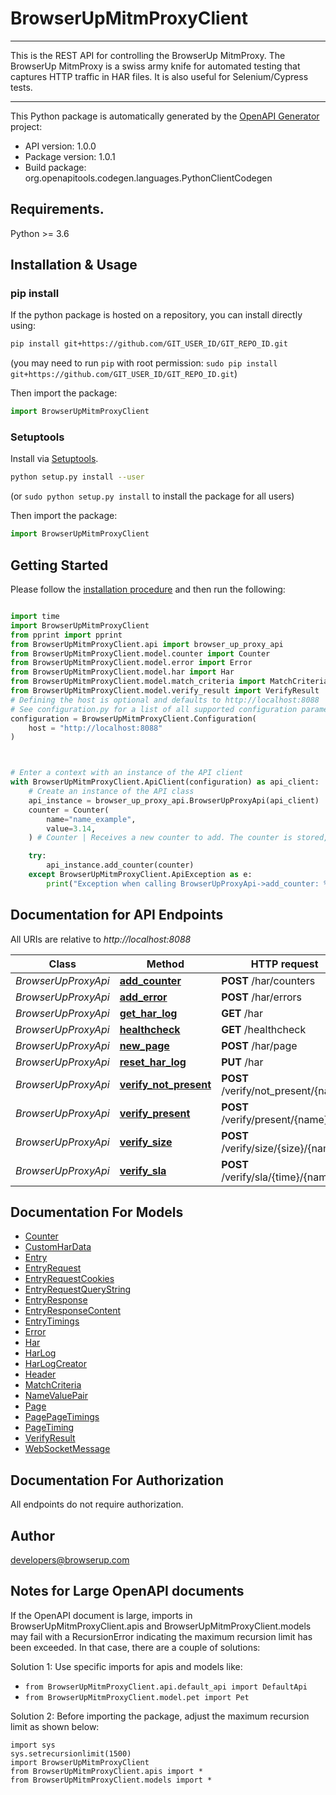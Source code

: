 # BrowserUpMitmProxyClient
___
This is the REST API for controlling the BrowserUp MitmProxy.
The BrowserUp MitmProxy is a swiss army knife for automated testing that
captures HTTP traffic in HAR files. It is also useful for Selenium/Cypress tests.
___


This Python package is automatically generated by the [OpenAPI Generator](https://openapi-generator.tech) project:

- API version: 1.0.0
- Package version: 1.0.1
- Build package: org.openapitools.codegen.languages.PythonClientCodegen

## Requirements.

Python >= 3.6

## Installation & Usage
### pip install

If the python package is hosted on a repository, you can install directly using:

```sh
pip install git+https://github.com/GIT_USER_ID/GIT_REPO_ID.git
```
(you may need to run `pip` with root permission: `sudo pip install git+https://github.com/GIT_USER_ID/GIT_REPO_ID.git`)

Then import the package:
```python
import BrowserUpMitmProxyClient
```

### Setuptools

Install via [Setuptools](http://pypi.python.org/pypi/setuptools).

```sh
python setup.py install --user
```
(or `sudo python setup.py install` to install the package for all users)

Then import the package:
```python
import BrowserUpMitmProxyClient
```

## Getting Started

Please follow the [installation procedure](#installation--usage) and then run the following:

```python

import time
import BrowserUpMitmProxyClient
from pprint import pprint
from BrowserUpMitmProxyClient.api import browser_up_proxy_api
from BrowserUpMitmProxyClient.model.counter import Counter
from BrowserUpMitmProxyClient.model.error import Error
from BrowserUpMitmProxyClient.model.har import Har
from BrowserUpMitmProxyClient.model.match_criteria import MatchCriteria
from BrowserUpMitmProxyClient.model.verify_result import VerifyResult
# Defining the host is optional and defaults to http://localhost:8088
# See configuration.py for a list of all supported configuration parameters.
configuration = BrowserUpMitmProxyClient.Configuration(
    host = "http://localhost:8088"
)



# Enter a context with an instance of the API client
with BrowserUpMitmProxyClient.ApiClient(configuration) as api_client:
    # Create an instance of the API class
    api_instance = browser_up_proxy_api.BrowserUpProxyApi(api_client)
    counter = Counter(
        name="name_example",
        value=3.14,
    ) # Counter | Receives a new counter to add. The counter is stored, under the hood, in an array in the har under the _counters key

    try:
        api_instance.add_counter(counter)
    except BrowserUpMitmProxyClient.ApiException as e:
        print("Exception when calling BrowserUpProxyApi->add_counter: %s\n" % e)
```

## Documentation for API Endpoints

All URIs are relative to *http://localhost:8088*

Class | Method | HTTP request | Description
------------ | ------------- | ------------- | -------------
*BrowserUpProxyApi* | [**add_counter**](docs/BrowserUpProxyApi.md#add_counter) | **POST** /har/counters | 
*BrowserUpProxyApi* | [**add_error**](docs/BrowserUpProxyApi.md#add_error) | **POST** /har/errors | 
*BrowserUpProxyApi* | [**get_har_log**](docs/BrowserUpProxyApi.md#get_har_log) | **GET** /har | 
*BrowserUpProxyApi* | [**healthcheck**](docs/BrowserUpProxyApi.md#healthcheck) | **GET** /healthcheck | 
*BrowserUpProxyApi* | [**new_page**](docs/BrowserUpProxyApi.md#new_page) | **POST** /har/page | 
*BrowserUpProxyApi* | [**reset_har_log**](docs/BrowserUpProxyApi.md#reset_har_log) | **PUT** /har | 
*BrowserUpProxyApi* | [**verify_not_present**](docs/BrowserUpProxyApi.md#verify_not_present) | **POST** /verify/not_present/{name} | 
*BrowserUpProxyApi* | [**verify_present**](docs/BrowserUpProxyApi.md#verify_present) | **POST** /verify/present/{name} | 
*BrowserUpProxyApi* | [**verify_size**](docs/BrowserUpProxyApi.md#verify_size) | **POST** /verify/size/{size}/{name} | 
*BrowserUpProxyApi* | [**verify_sla**](docs/BrowserUpProxyApi.md#verify_sla) | **POST** /verify/sla/{time}/{name} | 


## Documentation For Models

 - [Counter](docs/Counter.md)
 - [CustomHarData](docs/CustomHarData.md)
 - [Entry](docs/Entry.md)
 - [EntryRequest](docs/EntryRequest.md)
 - [EntryRequestCookies](docs/EntryRequestCookies.md)
 - [EntryRequestQueryString](docs/EntryRequestQueryString.md)
 - [EntryResponse](docs/EntryResponse.md)
 - [EntryResponseContent](docs/EntryResponseContent.md)
 - [EntryTimings](docs/EntryTimings.md)
 - [Error](docs/Error.md)
 - [Har](docs/Har.md)
 - [HarLog](docs/HarLog.md)
 - [HarLogCreator](docs/HarLogCreator.md)
 - [Header](docs/Header.md)
 - [MatchCriteria](docs/MatchCriteria.md)
 - [NameValuePair](docs/NameValuePair.md)
 - [Page](docs/Page.md)
 - [PagePageTimings](docs/PagePageTimings.md)
 - [PageTiming](docs/PageTiming.md)
 - [VerifyResult](docs/VerifyResult.md)
 - [WebSocketMessage](docs/WebSocketMessage.md)


## Documentation For Authorization

 All endpoints do not require authorization.

## Author

developers@browserup.com


## Notes for Large OpenAPI documents
If the OpenAPI document is large, imports in BrowserUpMitmProxyClient.apis and BrowserUpMitmProxyClient.models may fail with a
RecursionError indicating the maximum recursion limit has been exceeded. In that case, there are a couple of solutions:

Solution 1:
Use specific imports for apis and models like:
- `from BrowserUpMitmProxyClient.api.default_api import DefaultApi`
- `from BrowserUpMitmProxyClient.model.pet import Pet`

Solution 2:
Before importing the package, adjust the maximum recursion limit as shown below:
```
import sys
sys.setrecursionlimit(1500)
import BrowserUpMitmProxyClient
from BrowserUpMitmProxyClient.apis import *
from BrowserUpMitmProxyClient.models import *
```

